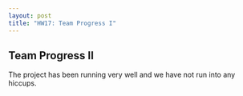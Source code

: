 ```yaml
---
layout: post
title: "HW17: Team Progress I"  
---
```


## Team Progress II

The project has been running very well and we have not run into any hiccups.
